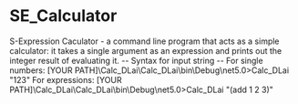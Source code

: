 # SE_Calculator
S-Expression Caculator - a command line program that acts as a simple calculator: it takes a single argument as an expression and prints out the integer result of evaluating it.
-- Syntax for input string --
For single numbers:
[YOUR PATH]\Calc_DLai\Calc_DLai\bin\Debug\net5.0>Calc_DLai "123"
For expressions:
[YOUR PATH]\Calc_DLai\Calc_DLai\bin\Debug\net5.0>Calc_DLai "(add 1 2 3)"
